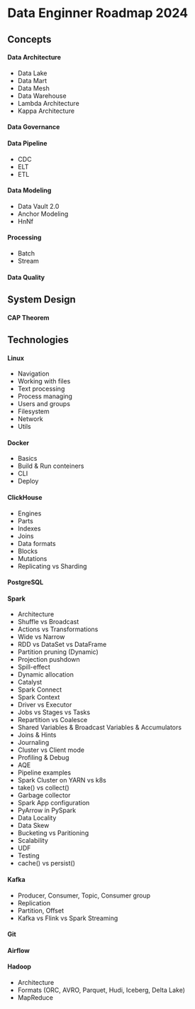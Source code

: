 # Data Enginner Roadmap 2024

## Concepts 
#### Data Architecture
- Data Lake
- Data Mart
- Data Mesh
- Data Warehouse
- Lambda Architecture
- Kappa Architecture

#### Data Governance

#### Data Pipeline
- CDC
- ELT
- ETL

#### Data Modeling
- Data Vault 2.0
- Anchor Modeling
- HnNf

#### Processing
- Batch
- Stream

#### Data Quality

## System Design
#### CAP Theorem


## Technologies
#### Linux
- Navigation
- Working with files
- Text processing
- Process managing
- Users and groups
- Filesystem
- Network
- Utils

#### Docker
- Basics
- Build & Run conteiners
- CLI
- Deploy

#### ClickHouse
- Engines
- Parts
- Indexes
- Joins 
- Data formats
- Blocks
- Mutations
- Replicating vs Sharding
#### PostgreSQL

#### Spark
- Architecture
- Shuffle vs Broadcast
- Actions vs Transformations
- Wide vs Narrow
- RDD vs DataSet vs DataFrame
- Partition pruning (Dynamic)
- Projection pushdown
- Spill-effect
- Dynamic allocation
- Catalyst
- Spark Connect
- Spark Context
- Driver vs Executor
- Jobs vs Stages vs Tasks
- Repartition vs Coalesce
- Shared Variables & Broadcast Variables & Accumulators
- Joins & Hints
- Journaling
- Cluster vs Client mode
- Profiling & Debug
- AQE
- Pipeline examples
- Spark Cluster on YARN vs k8s
- take() vs collect()
- Garbage collector
- Spark App configuration
- PyArrow in PySpark
- Data Locality
- Data Skew
- Bucketing vs Paritioning
- Scalability
- UDF
- Testing
- cache() vs persist()

  
#### Kafka
- Producer, Consumer, Topic, Consumer group
- Replication
- Partition, Offset
- Kafka vs Flink vs Spark Streaming
  
#### Git

#### Airflow

#### Hadoop
- Architecture
- Formats (ORC, AVRO, Parquet, Hudi, Iceberg, Delta Lake)
- MapReduce
